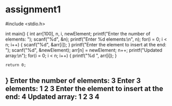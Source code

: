 # assignment1
#include <stdio.h>

int main() {
    int arr[100], n, i, newElement;
    printf("Enter the number of elements: ");
    scanf("%d", &n);
    printf("Enter %d elements:\n", n);
    for(i = 0; i < n; i++) {
        scanf("%d", &arr[i]);
    }
    printf("Enter the element to insert at the end: ");
    scanf("%d", &newElement);
    arr[n] = newElement;
    n++;
    printf("Updated array:\n");
    for(i = 0; i < n; i++) {
        printf("%d ", arr[i]);
    }

    return 0;
}
Enter the number of elements: 3
Enter 3 elements:
1
2
3
Enter the element to insert at the end: 4
Updated array:
1 2 3 4
---------
